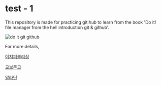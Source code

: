 # test - 1

This repository is made for practicing git hub to learn from the book 'Do it! file manager from the hell introduction git & github'.

![do it git github](https://github.com/hellojssong/test-1/assets/138212853/ae67ce65-48ce-48ed-b374-016d2a44f9d0)

For more details,

[이지퍼블리싱](https://www.easyspub.co.kr/20_Menu/BookView/539/PUB)

[교보문고](https://product.kyobobook.co.kr/detail/S000061897448)

[알라딘](https://www.aladin.co.kr/m/mproduct.aspx?ItemId=302247115)
